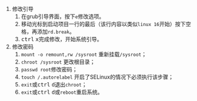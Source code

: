 1. 修改引导
   1. 在grub引导界面，按下`e`修改选项。
   2. 移动光标到启动项目一行的最后（该行内容以类似`linux 16`开始）按下空格，再添加`rd.break`。
   3. <kbd>ctrl</kbd> <kbd>x</kbd>完成修改，开始系统引导。
2. 修改密码
   1. `mount -o remount,rw /sysroot` 重新挂载`/sysroot`；
   2. `chroot /sysroot` 更改根目录；
   3. `passwd root`修改密码；
   4. `touch /.autorelabel`  开启了SELinux的情况下必须执行该步骤；
   5. `exit`或<kbd>ctrl</kbd> <kbd>d</kbd>退出`chroot`；
   6. `exit`或<kbd>ctrl</kbd> <kbd>d</kbd>或`reboot`重启系统。